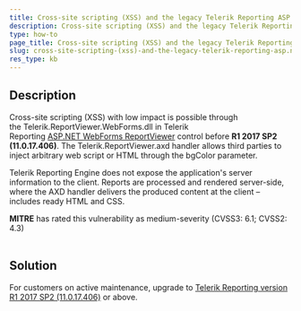 ```yaml
---
title: Cross-site scripting (XSS) and the legacy Telerik Reporting ASP.NET WebForms Report Viewer
description: Cross-site scripting (XSS) and the legacy Telerik Reporting ASP.NET WebForms Report Viewer.
type: how-to
page_title: Cross-site scripting (XSS) and the legacy Telerik Reporting ASP.NET WebForms Report Viewer
slug: cross-site-scripting-(xss)-and-the-legacy-telerik-reporting-asp.net-webforms-report-viewer
res_type: kb
---
```


## Description  
  
Cross-site scripting (XSS) with low impact is possible through the Telerik.ReportViewer.WebForms.dll in Telerik Reporting [ASP.NET WebForms ReportViewer](../asp-net-report-viewer) control before **R1 2017 SP2 (11.0.17.406)**. The Telerik.ReportViewer.axd handler allows third parties to inject arbitrary web script or HTML through the bgColor parameter.  
  
Telerik Reporting Engine does not expose the application's server information to the client. Reports are processed and rendered server-side, where the AXD handler delivers the produced content at the client – includes ready HTML and CSS.  
  
**MITRE** has rated this vulnerability as medium-severity (CVSS3: 6.1; CVSS2: 4.3)   
     
## Solution

For customers on active maintenance, upgrade to [Telerik Reporting version R1 2017 SP2 (11.0.17.406)](http://www.telerik.com/support/whats-new/reporting/release-history/telerik-reporting-r1-2017-sp2-%28version-11-0-17-406%29) or above.   
